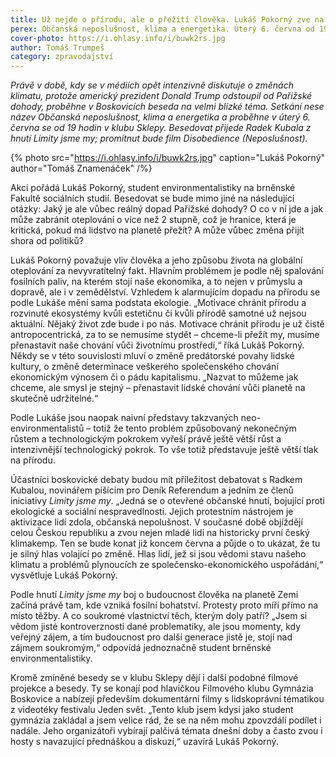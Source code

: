 ```yaml
---
title: Už nejde o přírodu, ale o přežití člověka. Lukáš Pokorný zve na besedu o klimatu
perex: Občanská neposlušnost, klima a energetika. Úterý 6. června od 19 hodin, klub Sklepy.
cover-photo: https://i.ohlasy.info/i/buwk2rs.jpg
author: Tomáš Trumpeš
category: zpravodajství
---
```


*Právě v době, kdy se v médiích opět intenzivně diskutuje o změnách klimatu, protože americký prezident Donald Trump odstoupil od Pařížské dohody, proběhne v Boskovicích beseda na velmi blízké téma. Setkání nese název Občanská neposlušnost, klima a energetika a proběhne v úterý 6. června se od 19 hodin v klubu Sklepy. Besedovat přijede Radek Kubala z hnutí Limity jsme my; promítnut bude film Disobedience (Neposlušnost).*

{% photo src="https://i.ohlasy.info/i/buwk2rs.jpg" caption="Lukáš Pokorný" author="Tomáš Znamenáček" /%}

Akci pořádá Lukáš Pokorný, student environmentalistiky na brněnské Fakultě sociálních studií. Besedovat se bude mimo jiné na následující otázky: Jaký je ale vůbec reálný dopad Pařížské dohody? O co v ní jde a jak může zabránit oteplování o více než 2 stupně, což je hranice, která je kritická, pokud má lidstvo na planetě přežít? A může vůbec změna přijít shora od politiků?

Lukáš Pokorný považuje vliv člověka a jeho způsobu života na globální oteplování za nevyvratitelný fakt. Hlavním problémem je podle něj spalování fosilních paliv, na kterém stojí naše ekonomika, a to nejen v průmyslu a dopravě, ale i v zemědělství. Vzhledem k alarmujícím dopadu na přírodu se podle Lukáše mění sama podstata ekologie. „Motivace chránit přírodu a rozvinuté ekosystémy kvůli estetičnu či kvůli přírodě samotné už nejsou aktuální. Nějaký život zde bude i po nás. Motivace chránit přírodu je už čistě antropocentrická, za to se nemusíme stydět – chceme-li přežít my, musíme přenastavit naše chování vůči životnímu prostředí,“ říká Lukáš Pokorný. Někdy se v této souvislosti mluví o změně predátorské povahy lidské kultury, o změně determinace veškerého společenského chování ekonomickým výnosem či o pádu kapitalismu. „Nazvat to můžeme jak chceme, ale smysl je stejný – přenastavit lidské chování vůči planetě na skutečně udržitelné.“

Podle Lukáše jsou naopak naivní představy takzvaných neo-environmentalistů – totiž že tento problém způsobovaný nekonečným růstem a technologickým pokrokem vyřeší právě ještě větší růst a intenzivnější technologický pokrok. To vše totiž představuje ještě větší tlak na přírodu.

Účastníci boskovické debaty budou mít příležitost debatovat s Radkem Kubalou, novinářem píšícím pro Deník Referendum a jedním ze členů iniciativy *Limity jsme my*. „Jedná se o otevřené občanské hnutí, bojující proti ekologické a sociální nespravedlnosti. Jejich protestním nástrojem je aktivizace lidí zdola, občanská nepolušnost. V současné době objíždějí celou Českou republiku a zvou nejen mladé lidi na historicky první český klimakemp. Ten se bude konat již koncem června a půjde o to ukázat, že tu je silný hlas volající po změně. Hlas lidí, jež si jsou vědomi stavu našeho klimatu a problémů plynoucích ze společensko-ekonomického uspořádání,“ vysvětluje Lukáš Pokorný.

Podle hnutí *Limity jsme my* boj o budoucnost člověka na planetě Zemi začíná právě tam, kde vzniká fosilní bohatství. Protesty proto míří přímo na místo těžby. A co soukromé vlastnictví těch, kterým doly patří? „Jsem si vědom jisté kontroverznosti dané problematiky, ale jsou momenty, kdy veřejný zájem, a tím budoucnost pro další generace jistě je, stojí nad zájmem soukromým,“ odpovídá jednoznačně student brněnské environmentalistiky.

Kromě zmíněné besedy se v klubu Sklepy dějí i další podobné filmové projekce a besedy. Ty se konají pod hlavičkou Filmového klubu Gymnázia Boskovice a nabízejí především dokumentární filmy s lidskoprávní tématikou z videotéky festivalu Jeden svět. „Tento klub jsem kdysi jako student gymnázia zakládal a jsem velice rád, že se na něm mohu zpovzdálí podílet i nadále. Jeho organizátoři vybírají palčivá témata dnešní doby a často zvou i hosty s navazující přednáškou a diskuzí,“ uzavírá Lukáš Pokorný.
